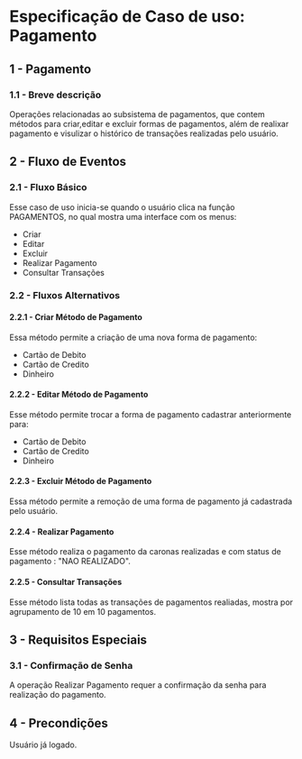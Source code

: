 # Especificação de Caso de uso: Pagamento

## 1 - Pagamento

### 1.1 - Breve descrição

Operações relacionadas ao subsistema de pagamentos, que contem métodos para criar,editar e excluir formas de pagamentos, além de realixar pagamento e visulizar o histórico de transações realizadas pelo usuário.

## 2 - Fluxo de Eventos

### 2.1 - Fluxo Básico

Esse caso de uso inicia-se quando o usuário clica na função PAGAMENTOS, no qual mostra uma interface com os menus:

- Criar
- Editar
- Excluir
- Realizar Pagamento
- Consultar Transações


### 2.2 - Fluxos Alternativos

#### 2.2.1 - Criar Método de Pagamento

Essa método permite a criação de uma nova forma de pagamento:
- Cartão de Debito
- Cartão de Credito
- Dinheiro

#### 2.2.2 - Editar Método de Pagamento

Esse método permite trocar a forma de pagamento cadastrar anteriormente para: 
- Cartão de Debito
- Cartão de Credito
- Dinheiro

#### 2.2.3 - Excluir Método de Pagamento

Essa método permite a remoção de uma forma de pagamento já cadastrada pelo usuário.

#### 2.2.4 - Realizar Pagamento

Esse método realiza o pagamento da caronas realizadas e com status de pagamento : "NAO REALIZADO".

#### 2.2.5 - Consultar Transações

Esse método lista todas as transações de pagamentos realiadas, mostra por agrupamento de 10 em 10 pagamentos.

## 3 - Requisitos Especiais 

### 3.1 - Confirmação de Senha

A operação Realizar Pagamento requer a confirmação da senha para realização do pagamento.

## 4 - Precondições

Usuário já logado.